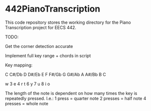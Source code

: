 # 442PianoTranscription

This code repository stores the working directory for the Piano Transcription project for EECS 442. 


TODO:

Get the corner detection accurate

Implement full key range + chords in script



Key mapping:

C C#/Db D D#/Eb E F F#/Gb G G#/Ab A A#/Bb B C

w   3   e   4   r t   6   y   7   u   8   i o 


The length of the note is dependent on how many times the key is repeatedly pressed. I.e.:
1 press   = quarter note
2 presses = half note
4 presses = whole note





